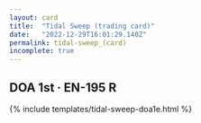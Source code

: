 ```yaml
---
layout: card
title:  "Tidal Sweep (trading card)"
date:   "2022-12-29T16:01:29.140Z"
permalink: tidal-sweep_(card)
incomplete: true
---
```


## DOA 1st &middot; EN-195 R

{% include templates/tidal-sweep-doa1e.html %}
